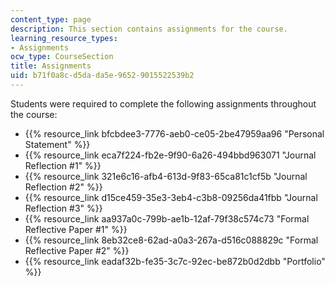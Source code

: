 ```yaml
---
content_type: page
description: This section contains assignments for the course.
learning_resource_types:
- Assignments
ocw_type: CourseSection
title: Assignments
uid: b71f0a8c-d5da-da5e-9652-9015522539b2
---
```


Students were required to complete the following assignments throughout the course:

*   {{% resource_link bfcbdee3-7776-aeb0-ce05-2be47959aa96 "Personal Statement" %}}
*   {{% resource_link eca7f224-fb2e-9f90-6a26-494bbd963071 "Journal Reflection #1" %}}
*   {{% resource_link 321e6c16-afb4-613d-9f83-65ca81c1cf5b "Journal Reflection #2" %}}
*   {{% resource_link d15ce459-35e3-3eb4-c3b8-09256da41fbb "Journal Reflection #3" %}}
*   {{% resource_link aa937a0c-799b-ae1b-12af-79f38c574c73 "Formal Reflective Paper #1" %}}
*   {{% resource_link 8eb32ce8-62ad-a0a3-267a-d516c088829c "Formal Reflective Paper #2" %}}
*   {{% resource_link eadaf32b-fe35-3c7c-92ec-be872b0d2dbb "Portfolio" %}}